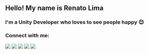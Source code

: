 ## Hello! My name is Renato Lima

### I'm a Unity Developer who loves to see people happy 😊

### Connect with me:
[![](https://img.shields.io/static/v1?label=&message=Website&color=blue)][website]
[![](https://img.shields.io/static/v1?&label=&message=Instagram&color=E4405F&logo=instagram&logoColor=white)][instagram]
[![](https://img.shields.io/twitter/follow/realima_tech?color=333&logo=twitter&labelColor=blue&logoColor=white&style=flat)][twitter]
[![](https://img.shields.io/static/v1?label=&message=LinkedIn&color=0A66C2&logo=linkedin)][linkedin]
[![](https://img.shields.io/static/v1?label=&message=Itch.io&color=FA5C5C&logo=itchdotio&logoColor=white)][itchio]

<br />

<!--### Languages and Tools:-->

[website]: https://www.realima.tech
[instagram]: https://www.instagram.com/realima.tech/
[twitter]: https://twitter.com/realima_tech
[linkedin]: https://www.linkedin.com/in/realimatech
[itchio]: https://realimatech.itch.io/
